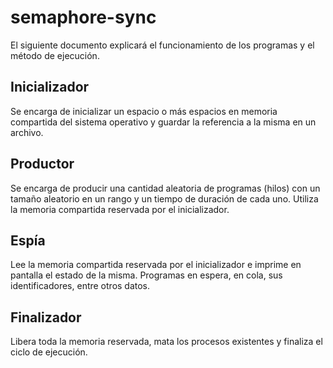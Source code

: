 # semaphore-sync
El siguiente documento explicará el funcionamiento de los programas y el método de ejecución.

Inicializador
---
Se encarga de inicializar un espacio o más espacios en memoria compartida del sistema operativo y guardar la referencia a la misma en un archivo.

Productor
---
Se encarga de producir una cantidad aleatoria de programas (hilos) con un tamaño aleatorio en un rango y un tiempo de duración de cada uno. Utiliza la memoria compartida reservada por el inicializador.

Espía
---
Lee la memoria compartida reservada por el inicializador e imprime en pantalla el estado de la misma. Programas en espera, en cola, sus identificadores, entre otros datos.

Finalizador
---
Libera toda la memoria reservada, mata los procesos existentes y finaliza el ciclo de ejecución.
